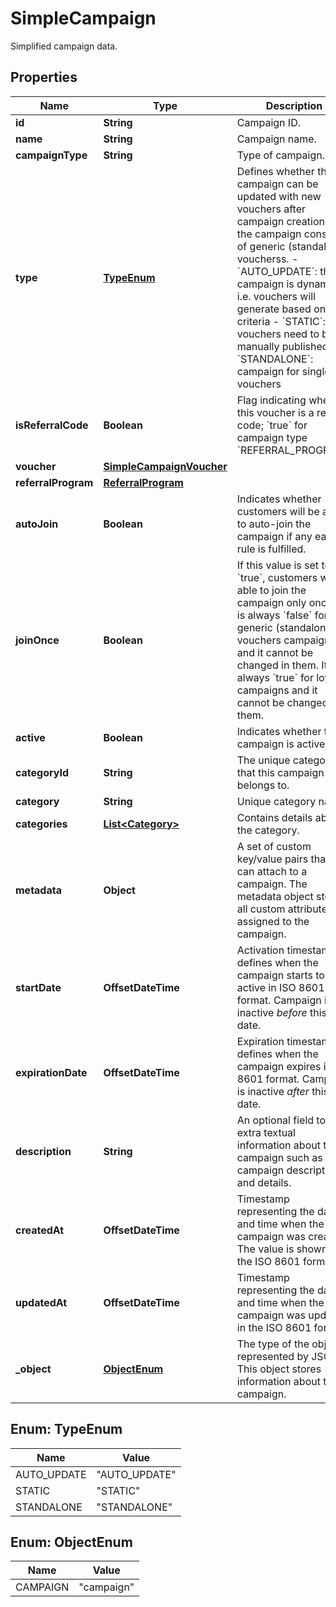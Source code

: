 

# SimpleCampaign

Simplified campaign data.

## Properties

| Name | Type | Description |
|------------ | ------------- | ------------- |
|**id** | **String** | Campaign ID. |
|**name** | **String** | Campaign name. |
|**campaignType** | **String** | Type of campaign. |
|**type** | [**TypeEnum**](#TypeEnum) | Defines whether the campaign can be updated with new vouchers after campaign creation or if the campaign consists of generic (standalone) voucherss.  - &#x60;AUTO_UPDATE&#x60;: the campaign is dynamic, i.e. vouchers will generate based on set criteria -  &#x60;STATIC&#x60;: vouchers need to be manually published - &#x60;STANDALONE&#x60;: campaign for single vouchers |
|**isReferralCode** | **Boolean** | Flag indicating whether this voucher is a referral code; &#x60;true&#x60; for campaign type &#x60;REFERRAL_PROGRAM&#x60;. |
|**voucher** | [**SimpleCampaignVoucher**](SimpleCampaignVoucher.md) |  |
|**referralProgram** | [**ReferralProgram**](ReferralProgram.md) |  |
|**autoJoin** | **Boolean** | Indicates whether customers will be able to auto-join the campaign if any earning rule is fulfilled. |
|**joinOnce** | **Boolean** | If this value is set to &#x60;true&#x60;, customers will be able to join the campaign only once. It is always &#x60;false&#x60; for generic (standalone) vouchers campaigns and it cannot be changed in them. It is always &#x60;true&#x60; for loyalty campaigns and it cannot be changed in them. |
|**active** | **Boolean** | Indicates whether the campaign is active. |
|**categoryId** | **String** | The unique category ID that this campaign belongs to. |
|**category** | **String** | Unique category name. |
|**categories** | [**List&lt;Category&gt;**](Category.md) | Contains details about the category. |
|**metadata** | **Object** | A set of custom key/value pairs that you can attach to a campaign. The metadata object stores all custom attributes assigned to the campaign. |
|**startDate** | **OffsetDateTime** | Activation timestamp defines when the campaign starts to be active in ISO 8601 format. Campaign is inactive *before* this date.  |
|**expirationDate** | **OffsetDateTime** | Expiration timestamp defines when the campaign expires in ISO 8601 format.  Campaign is inactive *after* this date. |
|**description** | **String** | An optional field to keep extra textual information about the campaign such as a campaign description and details. |
|**createdAt** | **OffsetDateTime** | Timestamp representing the date and time when the campaign was created. The value is shown in the ISO 8601 format. |
|**updatedAt** | **OffsetDateTime** | Timestamp representing the date and time when the campaign was updated in the ISO 8601 format. |
|**_object** | [**ObjectEnum**](#ObjectEnum) | The type of the object represented by JSON. This object stores information about the campaign. |



## Enum: TypeEnum

| Name | Value |
|---- | -----|
| AUTO_UPDATE | &quot;AUTO_UPDATE&quot; |
| STATIC | &quot;STATIC&quot; |
| STANDALONE | &quot;STANDALONE&quot; |



## Enum: ObjectEnum

| Name | Value |
|---- | -----|
| CAMPAIGN | &quot;campaign&quot; |



